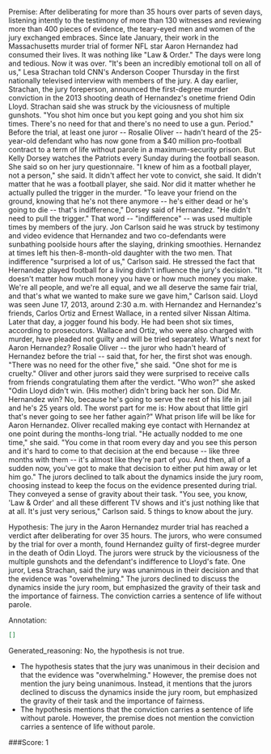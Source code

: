 
Premise:
After deliberating for more than 35 hours over parts of seven days, listening intently to the testimony of more than 130 witnesses and reviewing more than 400 pieces of evidence, the teary-eyed men and women of the jury exchanged embraces. Since late January, their work in the Massachusetts murder trial of former NFL star Aaron Hernandez had consumed their lives. It was nothing like "Law & Order." The days were long and tedious. Now it was over. "It's been an incredibly emotional toll on all of us," Lesa Strachan told CNN's Anderson Cooper Thursday in the first nationally televised interview with members of the jury. A day earlier, Strachan, the jury foreperson, announced the first-degree murder conviction in the 2013 shooting death of Hernandez's onetime friend Odin Lloyd. Strachan said she was struck by the viciousness of multiple gunshots. "You shot him once but you kept going and you shot him six times. There's no need for that and there's no need to use a gun. Period." Before the trial, at least one juror -- Rosalie Oliver -- hadn't heard of the 25-year-old defendant who has now gone from a $40 million pro-football contract to a term of life without parole in a maximum-security prison. But Kelly Dorsey watches the Patriots every Sunday during the football season. She said so on her jury questionnaire. "I knew of him as a football player, not a person," she said. It didn't affect her vote to convict, she said. It didn't matter that he was a football player, she said. Nor did it matter whether he actually pulled the trigger in the murder. "To leave your friend on the ground, knowing that he's not there anymore -- he's either dead or he's going to die -- that's indifference," Dorsey said of Hernandez. "He didn't need to pull the trigger." That word -- "indifference" -- was used multiple times by members of the jury. Jon Carlson said he was struck by testimony and video evidence that Hernandez and two co-defendants were sunbathing poolside hours after the slaying, drinking smoothies. Hernandez at times left his then-8-month-old daughter with the two men. That indifference "surprised a lot of us," Carlson said. He stressed the fact that Hernandez played football for a living didn't influence the jury's decision. "It doesn't matter how much money you have or how much money you make. We're all people, and we're all equal, and we all deserve the same fair trial, and that's what we wanted to make sure we gave him," Carlson said. Lloyd was seen June 17, 2013, around 2:30 a.m. with Hernandez and Hernandez's friends, Carlos Ortiz and Ernest Wallace, in a rented silver Nissan Altima. Later that day, a jogger found his body. He had been shot six times, according to prosecutors. Wallace and Ortiz, who were also charged with murder, have pleaded not guilty and will be tried separately. What's next for Aaron Hernandez? Rosalie Oliver -- the juror who hadn't heard of Hernandez before the trial -- said that, for her, the first shot was enough. "There was no need for the other five," she said. "One shot for me is cruelty." Oliver and other jurors said they were surprised to receive calls from friends congratulating them after the verdict. "Who won?" she asked "Odin Lloyd didn't win. (His mother) didn't bring back her son. Did Mr. Hernandez win? No, because he's going to serve the rest of his life in jail and he's 25 years old. The worst part for me is: How about that little girl that's never going to see her father again?" What prison life will be like for Aaron Hernandez. Oliver recalled making eye contact with Hernandez at one point during the months-long trial. "He actually nodded to me one time," she said. "You come in that room every day and you see this person and it's hard to come to that decision at the end because -- like three months with them -- it's almost like they're part of you. And then, all of a sudden now, you've got to make that decision to either put him away or let him go." The jurors declined to talk about the dynamics inside the jury room, choosing instead to keep the focus on the evidence presented during trial. They conveyed a sense of gravity about their task. "You see, you know, 'Law & Order' and all these different TV shows and it's just nothing like that at all. It's just very serious," Carlson said. 5 things to know about the jury.


Hypothesis:
The jury in the Aaron Hernandez murder trial has reached a verdict after deliberating for over 35 hours. The jurors, who were consumed by the trial for over a month, found Hernandez guilty of first-degree murder in the death of Odin Lloyd. The jurors were struck by the viciousness of the multiple gunshots and the defendant's indifference to Lloyd's fate. One juror, Lesa Strachan, said the jury was unanimous in their decision and that the evidence was "overwhelming." The jurors declined to discuss the dynamics inside the jury room, but emphasized the gravity of their task and the importance of fairness. The conviction carries a sentence of life without parole.

Annotation:
```json
[]
```

Generated_reasoning:
No, the hypothesis is not true. 
- The hypothesis states that the jury was unanimous in their decision and that the evidence was "overwhelming." However, the premise does not mention the jury being unanimous. Instead, it mentions that the jurors declined to discuss the dynamics inside the jury room, but emphasized the gravity of their task and the importance of fairness. 
- The hypothesis mentions that the conviction carries a sentence of life without parole. However, the premise does not mention the conviction carries a sentence of life without parole.

###Score:
1
